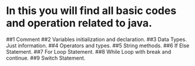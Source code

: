 # In this you will find all basic codes and operation related to java.
##1 Comment
##2 Variables initialization and declaration. 
##3 Data Types. Just information. 
##4 Operators and types.
##5 String methods. 
##6 If Else Statement.
##7 For Loop Statement.
##8 While Loop with break and continue.
##9 Switch Statement.

